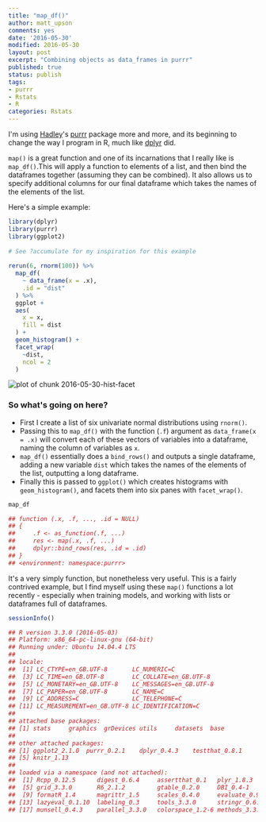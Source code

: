 ```yaml
---
title: "map_df()"
author: matt_upson
comments: yes
date: '2016-05-30'
modified: 2016-05-30
layout: post
excerpt: "Combining objects as data_frames in purrr"
published: true
status: publish
tags:
- purrr
- Rstats
- R
categories: Rstats
---
```

 

 
I'm using [Hadley](https://twitter.com/hadleywickham?lang=en-gb)'s [purrr](https://cran.r-project.org/web/packages/purrr/purrr.pdf) package more and more, and its beginning to change the way I program in R, much like [dplyr](https://cran.rstudio.com/web/packages/dplyr/vignettes/introduction.html) did.
 
`map()` is a great function and one of its incarnations that I really like is `map_df()`.This will apply a function to elements of a list, and then bind the dataframes together (assuming they can be combined).
It also allows us to specify additional columns for our final dataframe which takes the names of the elements of the list.
 
Here's a simple example:
 

```r
library(dplyr)
library(purrr)
library(ggplot2)
 
# See ?accumulate for my inspiration for this example
 
rerun(6, rnorm(100)) %>%
  map_df(
    ~ data_frame(x = .x), 
    .id = "dist"
  ) %>%
  ggplot +
  aes(
    x = x,
    fill = dist
  ) +
  geom_histogram() +
  facet_wrap(
    ~dist,
    ncol = 2 
  )
```

![plot of chunk 2016-05-30-hist-facet](img/2016-05-30-hist-facet-1.svg)
 
### So what's going on here?
 
* First I create a list of six univariate normal distributions using `rnorm()`.  
* Passing this to `map_df()` with the function (`.f`) argument as  `data_frame(x = .x)` will convert each of these vectors of variables into a dataframe, naming the column of variables as `x`.  
* `map_df()` essentially does a `bind_rows()` and outputs a single dataframe, adding a new variable `dist` which takes the names of the elements of the list, outputting a long dataframe.  
* Finally this is passed to `ggplot()` which creates histograms with `geom_histogram()`, and facets them into six panes with `facet_wrap()`.  
 

```r
map_df
```



```r
## function (.x, .f, ..., .id = NULL) 
## {
##     .f <- as_function(.f, ...)
##     res <- map(.x, .f, ...)
##     dplyr::bind_rows(res, .id = .id)
## }
## <environment: namespace:purrr>
```
 
It's a very simply function, but nonetheless very useful.
This is a fairly contrived example, but I find myself using these `map()` functions a lot recently - especially when training models, and working with lists or dataframes full of dataframes.
 
 

```r
sessionInfo()
```



```r
## R version 3.3.0 (2016-05-03)
## Platform: x86_64-pc-linux-gnu (64-bit)
## Running under: Ubuntu 14.04.4 LTS
## 
## locale:
##  [1] LC_CTYPE=en_GB.UTF-8       LC_NUMERIC=C              
##  [3] LC_TIME=en_GB.UTF-8        LC_COLLATE=en_GB.UTF-8    
##  [5] LC_MONETARY=en_GB.UTF-8    LC_MESSAGES=en_GB.UTF-8   
##  [7] LC_PAPER=en_GB.UTF-8       LC_NAME=C                 
##  [9] LC_ADDRESS=C               LC_TELEPHONE=C            
## [11] LC_MEASUREMENT=en_GB.UTF-8 LC_IDENTIFICATION=C       
## 
## attached base packages:
## [1] stats     graphics  grDevices utils     datasets  base     
## 
## other attached packages:
## [1] ggplot2_2.1.0  purrr_0.2.1    dplyr_0.4.3    testthat_0.8.1
## [5] knitr_1.13    
## 
## loaded via a namespace (and not attached):
##  [1] Rcpp_0.12.5      digest_0.6.4     assertthat_0.1   plyr_1.8.3      
##  [5] grid_3.3.0       R6_2.1.2         gtable_0.2.0     DBI_0.4-1       
##  [9] formatR_1.4      magrittr_1.5     scales_0.4.0     evaluate_0.9    
## [13] lazyeval_0.1.10  labeling_0.3     tools_3.3.0      stringr_0.6.2   
## [17] munsell_0.4.3    parallel_3.3.0   colorspace_1.2-6 methods_3.3.0
```

